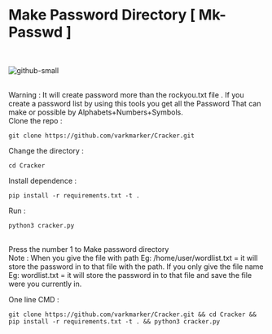 # Make Password Directory [ Mk-Passwd ]

<br>


![github-small](https://github.com/varkmarker/Cracker/Image/cracker.png)

<br>
Warning : It will create password more than the rockyou.txt file . If you create a password list by using this tools you get all the Password That can make or possible  by Alphabets+Numbers+Symbols.
<br>
Clone the repo : 

    git clone https://github.com/varkmarker/Cracker.git

Change the directory :

    cd Cracker

Install dependence : 
       
    pip install -r requirements.txt -t . 

Run : 

    python3 cracker.py
<br>
Press the number 1 to Make password directory
<br>
Note : When you give the file with path Eg: /home/user/wordlist.txt = it will store the password in to that file with the path. If you only give the file name Eg: wordlist.txt = it will store the password in to that file and save the file were you currently in.

One line CMD :

    git clone https://github.com/varkmarker/Cracker.git && cd Cracker && pip install -r requirements.txt -t . && python3 cracker.py
